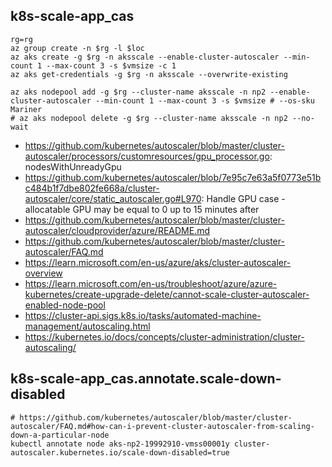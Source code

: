 ## k8s-scale-app_cas

```
rg=rg
az group create -n $rg -l $loc
az aks create -g $rg -n aksscale --enable-cluster-autoscaler --min-count 1 --max-count 3 -s $vmsize -c 1
az aks get-credentials -g $rg -n aksscale --overwrite-existing

az aks nodepool add -g $rg --cluster-name aksscale -n np2 --enable-cluster-autoscaler --min-count 1 --max-count 3 -s $vmsize # --os-sku Mariner
# az aks nodepool delete -g $rg --cluster-name aksscale -n np2 --no-wait
```

- https://github.com/kubernetes/autoscaler/blob/master/cluster-autoscaler/processors/customresources/gpu_processor.go: nodesWithUnreadyGpu
- https://github.com/kubernetes/autoscaler/blob/7e95c7e63a5f0773e51bc484b1f7dbe802fe668a/cluster-autoscaler/core/static_autoscaler.go#L970: Handle GPU case - allocatable GPU may be equal to 0 up to 15 minutes after
- https://github.com/kubernetes/autoscaler/blob/master/cluster-autoscaler/cloudprovider/azure/README.md
- https://github.com/kubernetes/autoscaler/blob/master/cluster-autoscaler/FAQ.md
- https://learn.microsoft.com/en-us/azure/aks/cluster-autoscaler-overview
- https://learn.microsoft.com/en-us/troubleshoot/azure/azure-kubernetes/create-upgrade-delete/cannot-scale-cluster-autoscaler-enabled-node-pool
- https://cluster-api.sigs.k8s.io/tasks/automated-machine-management/autoscaling.html
- https://kubernetes.io/docs/concepts/cluster-administration/cluster-autoscaling/

## k8s-scale-app_cas.annotate.scale-down-disabled

```
# https://github.com/kubernetes/autoscaler/blob/master/cluster-autoscaler/FAQ.md#how-can-i-prevent-cluster-autoscaler-from-scaling-down-a-particular-node
kubectl annotate node aks-np2-19992910-vmss00001y cluster-autoscaler.kubernetes.io/scale-down-disabled=true
```
